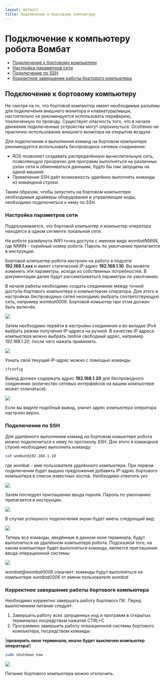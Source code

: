 ```yaml
---
layout: default
title: Подключение к бортовому компьютеру
---
```


# Подключение к компьютеру робота Вомбат

* [Подключение к бортовому компьютеру](#подключение-к-бортовому-компьютеру)
* [Настройка параметров сети](#настройка-параметров-сети)
* [Подключение по SSH](#подключение-по-ssh)
* [Корректное завершение работы бортового компьютера](#корректное-завершение-работы-бортового-компьютера)

## Подключение к бортовому компьютеру

Не смотря на то, что бортовой компьютер имеет необходимые разъёмы для подключения внешнего монитора и клавиатуры/мыши, настоятельно не рекомендуется использовать периферию, поключённую по проводу. Существует опасность того, что в начале движения подключенные устройства могут опрокинуться. Особенно не практично использование внешнего монитора на открытом воздухе.

Для подключения и выполнения команд на бортовом компьютере рекомендуется использовать беспроводное сетевое соединение:

- ROS позволяет создавать распределённую вычислительную сеть, позволяющую прозрачно для программ выполняться на различных узлах сети и обмениваться данными, будто бы они запущены на одной машине.
- Применение SSH даёт возможность удалённо выполнять команды из командной строки.

Таким образом, чтобы запустить на бортовом компьютере необходимые драйверы оборудования и управляющие ноды, необходимо подключиться к нему по SSH. 

### Настройка параметров сети

Подразумевается, что бортовой компьютер и компьютер оператора находятся в одном сегменте локальной сети.

На роботе развёрнута WIFI точка доступа c именем вида _wombatNNNN_, где NNNN - серийный номер робота. Пароль по умолчанию прилагается в инструкции.

Бортовой компьютер робота настроен на работу в подсети **192.168.1.xxx** и имеет статический IP-адрес **192.168.1.10**. Вы можете изменить эти параметры, исходя из собственных потребностей. В документации далее будут рассматриваться параметры по умолчанию.

В начале работы необходимо создать соединение между точкой доступа бортового компьютера и компьютером оператора. Для этого в настройках беспроводных сетей неоходимо выбрать соответствующую сеть, например _wombat0006_. Бортовой комьютер при этом должен быть включён.

<div style="display:inline-block;">
<img src="../../../images/config/hotspot_list.png">
</div>

Затем необходимо перейти в настройки соединения и во вкладке IPv4 выбрать режим получения IP-адреса на ручной. В качестве IP адреса компьютера можно выбрать любой свободный адрес, например _192.168.1.20_, после чего нажать _применить_.

<div style="display:inline-block;">
<img src="../../../images/config/network_settings.png">
</div>

Узнать свой текущий IP-адрес можно с помощью команды 

```bash
ifconfig
```

Вывод должен содержать адрес **192.168.1.20** для беспроводного соединения (количество сетевых интерфейсов на вашем компьютере может отличаться):

<div style="display:inline-block;">
<img src="../../../images/config/ifconfig.png">
</div>

Если вы видите подобный вывод, значит адрес компьютера оператора настроен верно.

### Подключение по SSH

Для удалённого выполнения команд на бортовом комьютере робота можно подключиться к нему по протоколу _SSH_. Для этого в командной строке необходимо выполнить команду:

```bash
ssh wombat@192.168.1.10
```

где wombat - имя пользователя удалённого компьютера. При первом подключении будет выдано предложение добавить IP-адрес бортового компьютера в список известных хостов. Необходимо ответить _yes_

<div style="display:inline-block;">
<img src="../../../images/config/ssh_unknown_host.png">
</div>

Затем последует приглашение ввода пароля. Пароль по умолчанию прилагается в инструкции.

<div style="display:inline-block;">
<img src="../../../images/config/ssh_pass.png">
</div>

В случае успешного подключения экран будет иметь следующий вид:

<div style="display:inline-block;">
<img src="../../../images/config/ssh_success.png">
</div>

Теперь все команды, введённые в данном окне терминала, будут выполняться на удалённом компьютере робота. Подсказкой того, на каком компьютере будет выполняться команда, является приглашение ввода операционной системы:

<img src="../../../images/config/ssh_prompt.png">

_wombat@wombat0006_ означает: команды будут выполняться на компьютере _wombat0006_ от имени пользователя _wombat_

### Корректное завершение работы бортового компьютера

Необходимо корректно завершать работу бортового ПК. Перед выключением питания следует:

1. Завершить работу всех запущенных нод и программ в открытых терминалах посредством нажатия CTRL+C
2. Программно завершить работу операционной системы бортового компьютера, посредством команды:

|**проверить окно терминала, иначе будет выключен компьютер оператора!**|


```bash
sudo shutdown now
```

<div style="display:inline-block;">
<img src="../../../images/config/shutdown_pc.png">
</div>

Питание бортового компьютера можно отключить.
